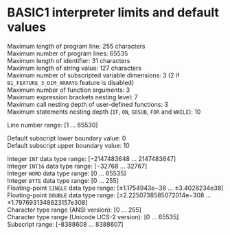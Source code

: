 # BASIC1 interpreter limits and default values  

Maximum length of program line: 255 characters  
Maximum number of program lines: 65535  
Maximum length of identifier: 31 characters  
Maximum length of string value: 127 characters  
Maximum number of subscripted variable dimensions: 3 (2 if `B1_FEATURE_3_DIM_ARRAYS` feature is disabled)  
Maximum number of function arguments: 3  
Maximum expression brackets nesting level: 7  
Maximum call nesting depth of user-defined functions: 3  
Maximum statements nesting depth (`IF`, `ON`, `GOSUB`, `FOR` and `WHILE`): 10  
  
Line number range: \[1 ... 65530\]  
  
Default subscript lower boundary value: 0  
Default subscript upper boundary value: 10  

Integer `INT` data type range: \[−2147483648 ... 2147483647\]  
Integer `INT16` data type range: \[−32768 ... 32767\]  
Integer `WORD` data type range: \[0 ... 65535\]  
Integer `BYTE` data type range: \[0 ... 255\]  
Floating-point `SINGLE` data type range: \[±1.1754943e−38 ... ±3.4028234e38\]  
Floating-point `DOUBLE` data type range: \[±2.2250738585072014e−308 ... ±1.7976931348623157e308\]  
Character type range (ANSI version): \[0 ... 255\]  
Character type range (Unicode UCS-2 version): \[0 ... 65535\]  
Subscript range: \[-8388608 ... 8388607\]  
  